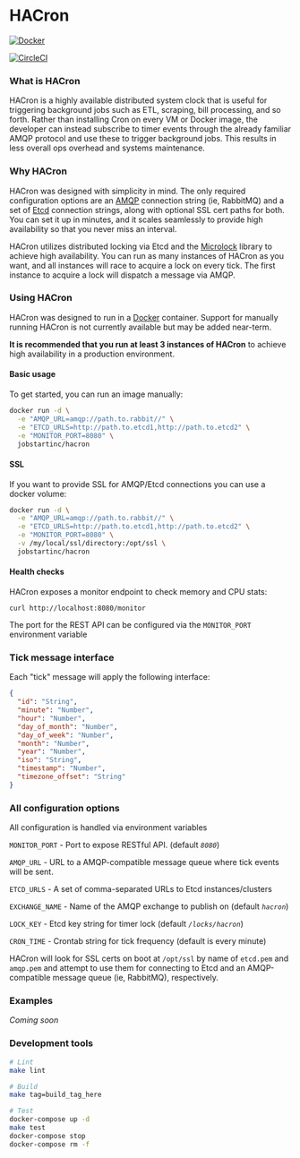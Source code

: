 # HACron

[![Docker](http://dockeri.co/image/jobstartinc/hacron)](https://hub.docker.com/r/jobstartinc/hacron/)

[![CircleCI](https://circleci.com/gh/Jobstart/hacron.svg?style=shield)](https://circleci.com/gh/Jobstart/hacron/tree/master)

### What is HACron
HACron is a highly available distributed system clock that is useful for triggering background jobs such as ETL, scraping, bill processing, and so forth.  Rather than installing Cron on every VM or Docker image, the developer can instead subscribe to timer events through the already familiar AMQP protocol and use these to trigger background jobs.  This results in less overall ops overhead and systems maintenance.

### Why HACron
HACron was designed with simplicity in mind.  The only required configuration options are an [AMQP](https://www.amqp.org/) connection string (ie, RabbitMQ) and a set of [Etcd](https://github.com/coreos/etcd) connection strings, along with optional SSL cert paths for both. You can set it up in minutes, and it scales seamlessly to provide high availability so that you never miss an interval.

HACron utilizes distributed locking via Etcd and the [Microlock](https://github.com/Jobstart/microlock) library to achieve high availability.  You can run as many instances of HACron as you want, and all instances will race to acquire a lock on every tick.  The first instance to acquire a lock will dispatch a message via AMQP.

### Using HACron
HACron was designed to run in a [Docker](https://github.com/docker/docker) container.  Support for manually running HACron is not currently available but may be added near-term.

**It is recommended that you run at least 3 instances of HACron** to achieve high availability in a production environment.

#### Basic usage
To get started, you can run an image manually:

```bash
docker run -d \
  -e "AMQP_URL=amqp://path.to.rabbit//" \
  -e "ETCD_URLS=http://path.to.etcd1,http://path.to.etcd2" \
  -e "MONITOR_PORT=8080" \
  jobstartinc/hacron
```

#### SSL
If you want to provide SSL for AMQP/Etcd connections you can use a docker volume:
```bash
docker run -d \
  -e "AMQP_URL=amqp://path.to.rabbit//" \
  -e "ETCD_URLS=http://path.to.etcd1,http://path.to.etcd2" \
  -e "MONITOR_PORT=8080" \
  -v /my/local/ssl/directory:/opt/ssl \
  jobstartinc/hacron
```

#### Health checks
HACron exposes a monitor endpoint to check memory and CPU stats:

```curl
curl http://localhost:8080/monitor
```

The port for the REST API can be configured via the `MONITOR_PORT` environment variable


### Tick message interface
Each "tick" message will apply the following interface:
```json
{
  "id": "String",
  "minute": "Number",
  "hour": "Number",
  "day_of_month": "Number",
  "day_of_week": "Number",
  "month": "Number",
  "year": "Number",
  "iso": "String",
  "timestamp": "Number",
  "timezone_offset": "String"
}
```

### All configuration options
All configuration is handled via environment variables

`MONITOR_PORT` - Port to expose RESTful API.  (default *`8080`*)

`AMQP_URL` - URL to a AMQP-compatible message queue where tick events will be sent.

`ETCD_URLS` - A set of comma-separated URLs to Etcd instances/clusters

`EXCHANGE_NAME` - Name of the AMQP exchange to publish on (default *`hacron`*)

`LOCK_KEY` - Etcd key string for timer lock (default *`/locks/hacron`*)

`CRON_TIME` - Crontab string for tick frequency (default is every minute)

HACron will look for SSL certs on boot at `/opt/ssl` by name of `etcd.pem` and `amqp.pem` and attempt to use them for connecting to Etcd and an AMQP-compatible message queue (ie, RabbitMQ), respectively.


### Examples
*Coming soon*

### Development tools
```bash
# Lint
make lint

# Build
make tag=build_tag_here

# Test
docker-compose up -d
make test
docker-compose stop
docker-compose rm -f
```
